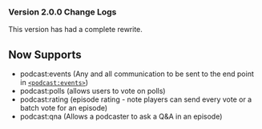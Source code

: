 ### Version 2.0.0 Change Logs

This version has had a complete rewrite.

## Now Supports
- podcast:events (Any and all communication to be sent to the end point in <a href="/documentation/v1.0.2/integration/podcast-events" alt="Podcast Events">`<podcast:events>`<a>)
- podcast:polls (allows users to vote on polls)
- podcast:rating (episode rating - note players can send every vote or a batch vote for an episode)
- podcast:qna (Allows a podcaster to ask a Q&A in an episode)

